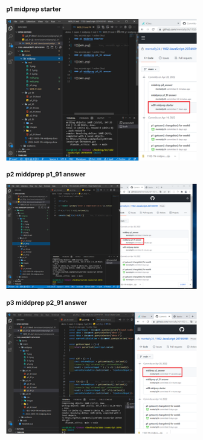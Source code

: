 ### p1 midprep starter

![](md0.png)

### p2 middprep p1_91 answer

![](md1.png)

### p3 middprep p2_91 answer

![](md2.png)
